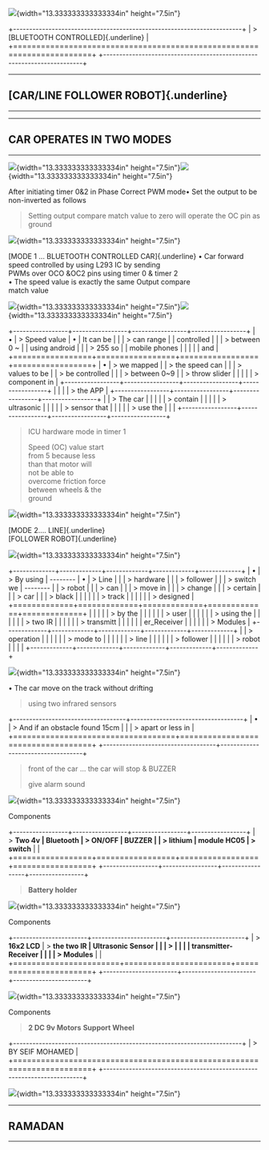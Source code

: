 ![](vertopal_58be757e99b2491896dff1ac62e59c24/media/image1.png){width="13.333333333333334in"
height="7.5in"}

+-----------------------------------------------------------------------+
| > [BLUETOOTH CONTROLLED]{.underline}                                  |
+=======================================================================+
+-----------------------------------------------------------------------+

  -----------------------------------------------------------------------
  [CAR/LINE FOLLOWER ROBOT]{.underline}
  -----------------------------------------------------------------------

  -----------------------------------------------------------------------

  -----------------------------------------------------------------------
  CAR OPERATES IN TWO MODES
  -----------------------------------------------------------------------

  -----------------------------------------------------------------------

![](vertopal_58be757e99b2491896dff1ac62e59c24/media/image2.png){width="13.333333333333334in"
height="7.5in"}![](vertopal_58be757e99b2491896dff1ac62e59c24/media/image2.png){width="13.333333333333334in"
height="7.5in"}

After initiating timer 0&2 in Phase Correct PWM mode• Set the output to
be non-inverted as follows

> Setting output compare match value to zero will operate the OC pin as
> ground

![](vertopal_58be757e99b2491896dff1ac62e59c24/media/image3.png){width="13.333333333333334in"
height="7.5in"}

[MODE 1 ... BLUETOOTH CONTROLLED CAR]{.underline} • Car forward speed
controlled by using L293 IC by sending\
PWMs over OCO &OC2 pins using timer 0 & timer 2\
• The speed value is exactly the same Output compare\
match value

![](vertopal_58be757e99b2491896dff1ac62e59c24/media/image4.png){width="13.333333333333334in"
height="7.5in"}![](vertopal_58be757e99b2491896dff1ac62e59c24/media/image4.png){width="13.333333333333334in"
height="7.5in"}

+-----------------+-----------------+-----------------+-----------------+
| •               | > Speed value   | •               | It can be       |
|                 | > can range     |                 | controlled      |
|                 | > between 0 \~  |                 | using android   |
|                 | > 255 so        |                 | mobile phones   |
|                 |                 |                 | and             |
+=================+=================+=================+=================+
| •               | > we mapped     |                 | > the speed can |
|                 | > values to be  |                 | > be controlled |
|                 | > between 0\~9  |                 | > throw slider  |
|                 |                 |                 | > component in  |
+-----------------+-----------------+-----------------+-----------------+
|                 |                 |                 | > the APP       |
+-----------------+-----------------+-----------------+-----------------+
|                 | > The car       |                 |                 |
|                 | > contain       |                 |                 |
|                 | > ultrasonic    |                 |                 |
|                 | > sensor that   |                 |                 |
|                 | > use the       |                 |                 |
+-----------------+-----------------+-----------------+-----------------+

> ICU hardware mode in timer 1
>
> Speed (OC) value start\
> from 5 because less\
> than that motor will\
> not be able to\
> overcome friction force\
> between wheels & the\
> ground

![](vertopal_58be757e99b2491896dff1ac62e59c24/media/image5.png){width="13.333333333333334in"
height="7.5in"}

[MODE 2.... LINE]{.underline}\
[FOLLOWER ROBOT]{.underline}

![](vertopal_58be757e99b2491896dff1ac62e59c24/media/image6.png){width="13.333333333333334in"
height="7.5in"}

+-------------+-------------+-------------+-------------+-------------+
| •           | > By using  |   --------  | •           | > Line      |
|             | > hardware  |             |             | > follower  |
|             | > switch we |   --------  |             | > robot     |
|             | > can       |             |             | > move in   |
|             | > change    |             |             | > certain   |
|             | > car       |             |             | > black     |
|             |             |             |             | > track     |
|             |             |             |             | > designed  |
+=============+=============+=============+=============+=============+
|             |             |             |             | > by the    |
|             |             |             |             | > user      |
|             |             |             |             | > using the |
|             |             |             |             | > two IR    |
|             |             |             |             | > transmitt |
|             |             |             |             | er_Receiver |
|             |             |             |             | > Modules   |
+-------------+-------------+-------------+-------------+-------------+
|             | > operation |             |             |             |
|             | > mode to   |             |             |             |
|             | > line      |             |             |             |
|             | > follower  |             |             |             |
|             | > robot     |             |             |             |
+-------------+-------------+-------------+-------------+-------------+

![](vertopal_58be757e99b2491896dff1ac62e59c24/media/image7.png){width="13.333333333333334in"
height="7.5in"}

• The car move on the track without drifting

> using two infrared sensors

+-----------------------------------+-----------------------------------+
| •                                 | > And if an obstacle found 15cm   |
|                                   | > apart or less in                |
+===================================+===================================+
+-----------------------------------+-----------------------------------+

> front of the car ... the car will stop & BUZZER
>
> give alarm sound

![](vertopal_58be757e99b2491896dff1ac62e59c24/media/image8.png){width="13.333333333333334in"
height="7.5in"}

Components

+-----------------+-----------------+-----------------+-----------------+
| > **Two 4v      | **Bluetooth     | > **ON/OFF      | **BUZZER**      |
| > lithium**     | module HC05**   | > switch**      |                 |
+=================+=================+=================+=================+
+-----------------+-----------------+-----------------+-----------------+

> **Battery holder**

![](vertopal_58be757e99b2491896dff1ac62e59c24/media/image9.png){width="13.333333333333334in"
height="7.5in"}

Components

+-----------------------+-----------------------+-----------------------+
| > **16x2 LCD**        | > **the two IR        | **Ultrasonic Sensor** |
|                       | >                     |                       |
|                       |  transmitter-Receiver |                       |
|                       | > Modules**           |                       |
+=======================+=======================+=======================+
+-----------------------+-----------------------+-----------------------+

![](vertopal_58be757e99b2491896dff1ac62e59c24/media/image10.png){width="13.333333333333334in"
height="7.5in"}

Components

> **2 DC 9v Motors** **Support Wheel**

+-----------------------------------------------------------------------+
| > BY SEIF MOHAMED                                                     |
+=======================================================================+
+-----------------------------------------------------------------------+

![](vertopal_58be757e99b2491896dff1ac62e59c24/media/image11.png){width="13.333333333333334in"
height="7.5in"}

  -----------------------------------------------------------------------
  RAMADAN
  -----------------------------------------------------------------------

  -----------------------------------------------------------------------
